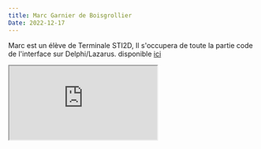 ```yaml
---
title: Marc Garnier de Boisgrollier
Date: 2022-12-17
---
```

Marc est un élève de Terminale STI2D, 
Il s'occupera de toute la partie code de l'interface sur Delphi/Lazarus.
disponible [ici](https://stistlouis.netlify.app/posts/cnc/code/)

<iframe src="https://nfteam.netlify.app/team/neckfire/home.html"></iframe>

